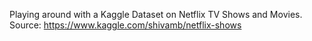 Playing around with a Kaggle Dataset on Netflix TV Shows and Movies. Source: https://www.kaggle.com/shivamb/netflix-shows